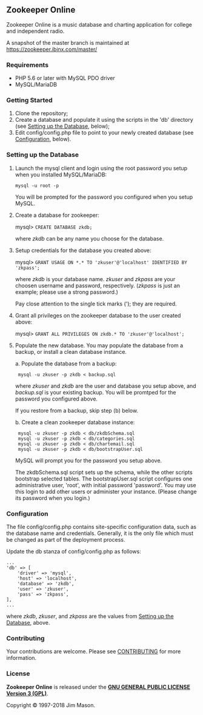 ## Zookeeper Online

Zookeeper Online is a music database and charting application for
college and independent radio.

A snapshot of the master branch is maintained at
https://zookeeper.ibinx.com/master/


### Requirements

* PHP 5.6 or later with MySQL PDO driver
* MySQL/MariaDB


### Getting Started

1. Clone the repository;
2. Create a database and populate it using the scripts in the 'db'
directory (see [Setting up the
Database](#user-content-setting-up-the-database), below);
3. Edit config/config.php file to point to your newly created
database (see [Configuration](#user-content-configuration), below).


### Setting up the Database

1. Launch the mysql client and login using the root password you setup when
you installed MySQL/MariaDB:

    `mysql -u root -p`

    You will be prompted for the password you configured when you setup MySQL.

2. Create a database for zookeeper:

    mysql> `CREATE DATABASE zkdb;`

    where *zkdb* can be any name you choose for the database.

3. Setup credentials for the database you created above:

    mysql> `GRANT USAGE ON *.* TO 'zkuser'@'localhost' IDENTIFIED BY 'zkpass';`
    
    where *zkdb* is your database name.  *zkuser* and *zkpass* are your
    choosen username and password, respectively. (*zkpass* is just an
    example; please use a strong password.)

    Pay close attention to the single tick marks ('); they are required.

4. Grant all privileges on the zookeeper database to the user created above:

    mysql> `GRANT ALL PRIVILEGES ON zkdb.* TO 'zkuser'@'localhost';`

5. Populate the new database.  You may populate the database from a backup,
or install a clean database instance.

    a. Populate the database from a backup:

        mysql -u zkuser -p zkdb < backup.sql

    where *zkuser* and *zkdb* are the user and database you setup
    above, and *backup.sql* is your existing backup.  You will be
    promtped for the password you configured above.

    If you restore from a backup, skip step (b) below.
        
    b. Create a clean zookeeper database instance:

        mysql -u zkuser -p zkdb < db/zkdbSchema.sql
        mysql -u zkuser -p zkdb < db/categories.sql
        mysql -u zkuser -p zkdb < db/chartemail.sql
        mysql -u zkuser -p zkdb < db/bootstrapUser.sql

    MySQL will prompt you for the password you setup above.

    The zkdbSchema.sql script sets up the schema, while the other
    scripts bootstrap selected tables.  The bootstrapUser.sql script
    configures one administrative user, 'root', with initial password
    'password'.  You may use this login to add other users or
    administer your instance.  (Please change its password when you
    login.)


### Configuration

The file config/config.php contains site-specific configuration data,
such as the database name and credentials.  Generally, it is the only
file which must be changed as part of the deployment process.

Update the db stanza of config/config.php as follows:

    ...
    'db' => [
        'driver' => 'mysql',
        'host' => 'localhost',
        'database' => 'zkdb',
        'user' => 'zkuser',
        'pass' => 'zkpass',
    ],
    ...
    

where *zkdb*, *zkuser*, and *zkpass* are the values from [Setting up
the Database](#user-content-setting-up-the-database), above.


### Contributing

Your contributions are welcome.  Please see [CONTRIBUTING](CONTRIBUTING.md)
for more information.


### License

**Zookeeper Online** is released under the
[**GNU GENERAL PUBLIC LICENSE Version 3 (GPL)**](http://www.gnu.org/licenses/gpl-3.0.html).

Copyright &copy; 1997-2018 Jim Mason.

